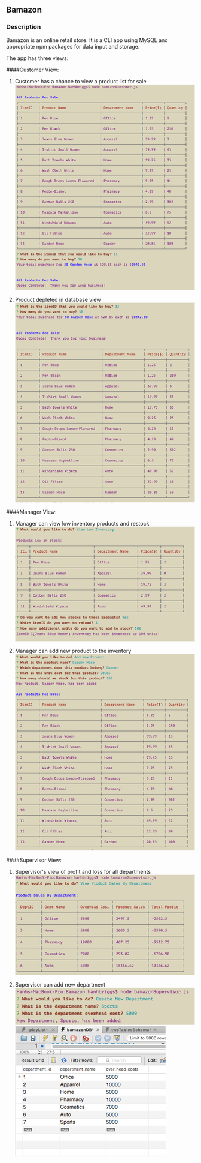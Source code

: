 ## Bamazon

### Description
Bamazon is an online retail store.  It is a CLI app using MySQL and appropriate npm packages for data input and storage.  

The app has three views:

####Customer View:
1. Customer has a chance to view a product list for sale  
![Customer View of Product List and Purchase](/images/productpurchase_Customer.png)

2. Product depleted in database view
![Depleted Stock After Customer Purchase](/images/productdeplete_Customer.png)

####Manager View:
1. Manager can view low inventory products and restock
![Low Inventory and Restock](/images/lowinventory_addinventory_Manager.png)

2. Manager can add new product to the inventory
![Add New Product](/images/addnewproduct_Manager.png)

####Supervisor View:
1. Supervisor's view of profit and loss for all departments
![Profit and Loss](/images/profit_loss_Supervisor.png)

2. Supervisor can add new department
![Add New Department](/images/addnewdept_Supervisor.png)
![Add New Department DB view](/images/addnewdept_db_Supervisor.png)